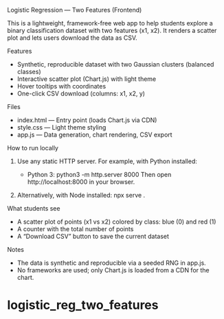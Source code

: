 Logistic Regression — Two Features (Frontend)

This is a lightweight, framework-free web app to help students explore a binary classification dataset with two features (x1, x2). It renders a scatter plot and lets users download the data as CSV.

Features
- Synthetic, reproducible dataset with two Gaussian clusters (balanced classes)
- Interactive scatter plot (Chart.js) with light theme
- Hover tooltips with coordinates
- One-click CSV download (columns: x1, x2, y)

Files
- index.html — Entry point (loads Chart.js via CDN)
- style.css — Light theme styling
- app.js — Data generation, chart rendering, CSV export

How to run locally
1) Use any static HTTP server. For example, with Python installed:
	 - Python 3:
		 python3 -m http.server 8000
	 Then open http://localhost:8000 in your browser.

2) Alternatively, with Node installed:
		 npx serve .

What students see
- A scatter plot of points (x1 vs x2) colored by class: blue (0) and red (1)
- A counter with the total number of points
- A “Download CSV” button to save the current dataset

Notes
- The data is synthetic and reproducible via a seeded RNG in app.js.
- No frameworks are used; only Chart.js is loaded from a CDN for the chart.
# logistic_reg_two_features